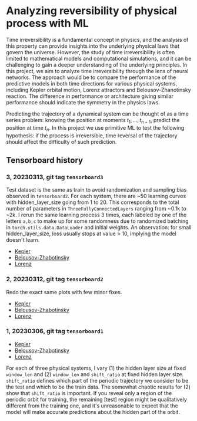 # Analyzing reversibility of physical process with ML

Time irreversibility is a fundamental concept in physics, and the analysis of this property can provide insights into the underlying physical laws that govern the universe.
However, the study of time irreversibility is often limited to mathematical models and computational simulations, and it can be challenging to gain a deeper understanding of the underlying principles.
In this project, we aim to analyze time irreversibility through the lens of neural networks.
The approach would be to compare the performance of the predictive models in both time directions for various physical systems, including Kepler orbital motion, Lorenz attractors and Belousov-Zhanotinsky reaction.
The difference in performance or architecture giving similar performance should indicate the symmetry in the physics laws.

Predicting the trajectory of a dynamical system can be thought of as a time series problem: knowing the position at moments $t_{1}, \ldots, t_{n-1}$, predict the position at time $t_n$.
In this project we use primitive ML to test the following hypothesis: if the process is irreversible, time reversal of the trajectory should affect the difficulty of such prediction.

## Tensorboard history

### 3, 20230313, git tag `tensorboard3`

Test dataset is the same as train to avoid randomization and sampling bias observed in `tensorboard2`.
For each system, there are ~50 learning curves with hidden_layer_size going from 1 to 20.
This corresponds to the total number of parameters in `ThreeFullyConnectedLayers` ranging from ~0.1k to ~2k.
I rerun the same learning process 3 times, each labeled by one of the letters `a,b,c` to make up for some randomness due to randomized batching in `torch.utils.data.DataLoader` and initial weights.
An observation: for small hidden_layer_size, loss usually stops at value > 10, implying the model doesn't learn.

- [Kepler](https://tensorboard.dev/experiment/lQ62rBh6TDG9cDSg0s8lDQ/)
- [Belousov-Zhabotinsky](https://tensorboard.dev/experiment/GNzNl6v8RgO9HkwWk8S5QA/)
- [Lorenz](https://tensorboard.dev/experiment/NNyGP2F0T3KHZbvurDLvsw/)

### 2, 20230312, git tag `tensorboard2`

Redo the exact same plots with few minor fixes.

- [Kepler](https://tensorboard.dev/experiment/NmioEasRR023gljiQKdsyQ/)
- [Belousov-Zhabotinsky](https://tensorboard.dev/experiment/LyNtPio7TdSri93mRq1l3g/)
- [Lorenz](https://tensorboard.dev/experiment/jbwsyZyPT6iBbJPfB3QEdw/)

### 1, 20230306, git tag `tensorboard1`

- [Kepler](https://tensorboard.dev/experiment/MOjL9KUlR0ik1Dvr4au7CQ/)
- [Belousov-Zhabotinsky](https://tensorboard.dev/experiment/T8aXeU7DSRClvkvARzdjkg/)
- [Lorenz](https://tensorboard.dev/experiment/jAuEyWfpQCWJgxiwlZnBqg/)

For each of three physical systems, I vary (1) the hidden layer size at fixed `window_len` and (2) `window_len` and `shift_ratio` at fixed hidden layer size.
`shift_ratio` defines which part of the periodic trajectory we consider to be the test and which to be the train data.
The somewhat chaotic results for (2) show that `shift_ratio` is important.
If you reveal only a region of the periodic orbit for training, the remaining [test] region might be qualitatively different from the training one, and it's unreasonable to expect that the model will make accurate predictions about the hidden part of the orbit.
